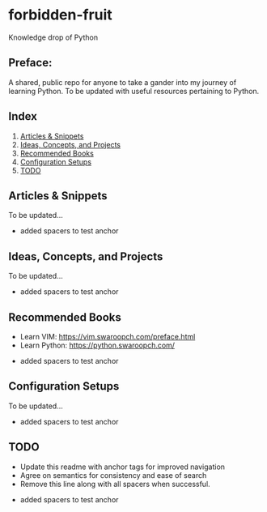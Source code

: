 # forbidden-fruit
Knowledge drop of Python

## Preface:

A shared, public repo for anyone to take a gander into my journey of learning Python. To be updated with useful resources pertaining to Python.

## Index
1. [Articles & Snippets](#articles-&-snippets)
2. [Ideas, Concepts, and Projects](#ideas-,-concepts-,-and-projects)
3. [Recommended Books](#recommended-books)
4. [Configuration Setups](#configuration-setups)
5. [TODO](#todo)

## Articles & Snippets

To be updated...


















- added spacers to test anchor

## Ideas, Concepts, and Projects

To be updated...


















- added spacers to test anchor

## Recommended Books

* Learn VIM: https://vim.swaroopch.com/preface.html
* Learn Python: https://python.swaroopch.com/


















- added spacers to test anchor

## Configuration Setups

To be updated...


















- added spacers to test anchor
## TODO

* Update this readme with anchor tags for improved navigation
* Agree on semantics for consistency and ease of search
* Remove this line along with all spacers when successful.


















- added spacers to test anchor